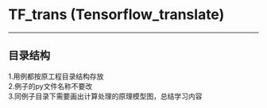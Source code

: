 # TF_trans (Tensorflow_translate)
---
## 目录结构
1.用例都按原工程目录结构存放  
2.例子的py文件名称不要改  
3.同例子目录下需要画出计算处理的原理模型图，总结学习内容  



